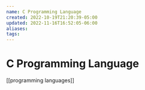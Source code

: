 ```yaml
---
name: C Programming Language
created: 2022-10-19T21:20:39-05:00
updated: 2022-11-16T16:52:05-06:00
aliases: 
tags: 
---
```

# C Programming Language

[[programming languages]]